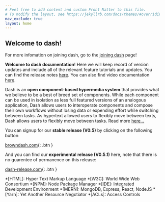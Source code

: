 ```yaml
---
# Feel free to add content and custom Front Matter to this file.
# To modify the layout, see https://jekyllrb.com/docs/themes/#overriding-theme-defaults
nav_exclude: true
layout: home
---
```

## Welcome to dash!

For more infomation on joining dash, go to the [joining dash](/Dash-Documentation/joining-dash) page!

**Welcome to dash documentation!** Here we will keep record of version updates and include all of the relevant feature tutorials and updates. You can find the release notes [here](/Dash-Documentation/release-notes). You can also find video documentation [here](/Dash-Documentation/videos).

Dash is an **open component-based hypermedia system** that provides what we believe to be a best of breed set of components. While each component can be used in isolation as less full featured versions of an analogous application, Dash allows users to interoperate components and compose their own workflows without losing data or expending effort while switching between tasks. As hypertext allowed users to flexibly move between texts, Dash allows users to flexibly move between tasks. Read more [here...](/Dash-Documentation/about)

You can signup for our **stable release (V0.5)** by clicking on the following button:

[browndash.com](https://browndash.com/signup){: .btn }

And you can find our **experimental release (V0.5.1)** here, note that there is no guarentee of permanence on this release:

[dash-release.com](dash-release.eastus.cloudapp.azure.com:1050/signup){: .btn }



<!-- TYPESCRIPT CODE BLOCKS  
```typescript
const list = [10, 20];
console.log(list.map(x => (x * x)))
```
-->

 
<!-- HOW TO CHANGE COLOR IN MARKDOWN
<span style="background:aliceblue">some text with a **lightblue** background</span>

<span style="color:red">some **red** text</span> 
-->

<!-- These are a list of shortcuts available. -->
*[HTML]: Hyper Text Markup Language
*[W3C]:  World Wide Web Consortium
*[NPM]: Node Package Manager
*[IDE]: Integrated Development Environment
*[MERN]: MongoDB, Express, React, NodeJS
*[Yarn]: Yet Another Resource Negotiator
*[ACLs]: Access Controls


